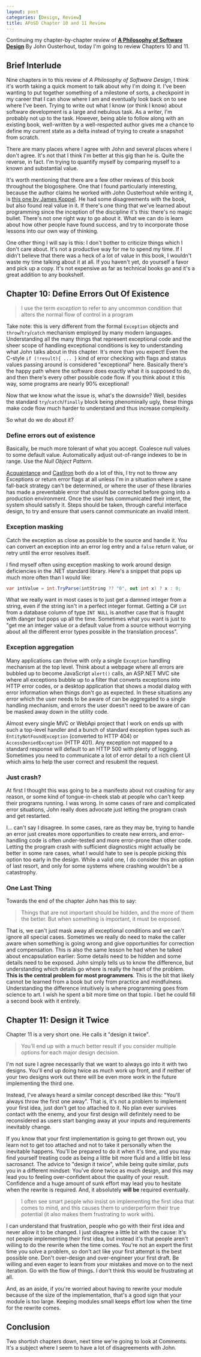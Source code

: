 ```yaml
---
layout: post
categories: [Design, Review]
title: APoSD Chapter 10 and 11 Review
---
```


Continuing my chapter-by-chapter review of **[A Philosophy of Software Design](https://www.amazon.com/Philosophy-Software-Design-John-Ousterhout/dp/1732102201)** By John Ousterhout, today I'm going to review Chapters 10 and 11.

## Brief Interlude

Nine chapters in to this review of *A Philosophy of Software Design*, I think it's worth taking a quick moment to talk about why I'm doing it. I've been wanting to put together something of a milestone of sorts, a checkpoint in my career that I can show where I am and eventually look back on to see where I've been. Trying to write out what I know (or think I know) about software development is a large and nebulous task. As a writer, I'm probably not up to the task. However, being able to follow along with an existing book, well-written by a well-respected author gives me a chance to define my current state as a delta instead of trying to create a snapshot from scratch.

There are many places where I agree with John and several places where I don't agree. It's not that I think I'm better at this gig than he is. Quite the reverse, in fact. I'm trying to quantify myself by comparing myself to a known and substantial value.

It's worth mentioning that there are a few other reviews of this book throughout the blogosphere. One that I found particularly interesting, because the author claims he worked with John Ousterhout while writing it, is [this one by James Koppel](http://www.pathsensitive.com/2018/10/book-review-philosophy-of-software.html). He had some disagreements with the book, but also found real value in it. If there's one thing that we've learned about programming since the inception of the discipline it's this: there's no magic bullet. There's not one right way to go about it. What we can do is learn about how other people have found success, and try to incorporate those lessons into our own way of thinking.

One other thing I will say is this: I don't bother to criticize things which I don't care about. It's not a productive way for me to spend my time. If I didn't believe that there was a heck of a lot of value in this book, I wouldn't waste my time talking about it at all. If you haven't yet, do yourself a favor and pick up a copy. It's not expensive as far as technical books go and it's a great addition to any bookshelf.

## Chapter 10: Define Errors Out Of Existence

> I use the term *exception* to refer to any uncommon condition that alters the normal flow of control in a program

Take note: this is very different from the formal `Exception` objects and `throw`/`try`/`catch` mechanism employed by many modern languages. Understanding all the many things that represent exceptional code and the sheer scope of handling exceptional conditions is key to understanding what John talks about in this chapter. It's more than you expect! Even the C-style `if (!result){ ... }` kind of error checking with flags and status values passing around is considered "exceptional" here. Basically there's the happy path where the software does exactly what it is supposed to do, and then there's every other possible code flow. If you think about it this way, some programs are nearly 90% exceptional!

Now that we know what the issue is, what's the downside? Well, besides the standard `try`/`catch`/`finally` block being phenominally ugly, these things make code flow much harder to understand and thus increase complexity.

So what do we do about it?

### Define errors out of existence

Basically, be much more tolerant of what you accept. Coalesce null values to some default value. Automatically adjust out-of-range indexes to be in range. Use the *Null Object Pattern*.

[Acquaintance](https://whiteknight.github.io/Acquaintance/) and [CastIron](https://github.com/Whiteknight/CastIron) both do a lot of this, I try not to throw any Exceptions or return error flags at all unless I'm in a situation where a sane fall-back strategy can't be determined, or where the user of these libraries has made a preventable error that should be corrected before going into a production environment. Once the user has communicated their intent, the system should satisfy it. Steps should be taken, through careful interface design, to try and ensure that users cannot communicate an invalid intent.

### Exception masking

Catch the exception as close as possible to the source and handle it. You can convert an exception into an error log entry and a `false` return value, or retry until the error resolves itself.

I find myself often using exception masking to work around design deficiencies in the .NET standard library. Here's a snippet that pops up much more often than I would like:

```csharp
var intValue = int.TryParse(intString ?? "0", out int x) ? x : 0;
```

What we really want in most cases is to just get a damned integer from a string, even if the string isn't in a perfect integer format. Getting a C# `int` from a database column of type `INT NULL` is another case that is fraught with danger but pops up all the time. Sometimes what you want is just to "get me an integer value or a default value from a source without worrying about all the different error types possible in the translation process".

### Exception aggregation

Many applications can thrive with only a single `Exception` handling mechanism at the top level. Think about a webpage where all errors are bubbled up to become JavaScript `alert()` calls, an ASP.NET MVC site where all exceptions bubble up to a filter that converts exceptions into HTTP error codes, or a desktop application that shows a modal dialog with error information when things don't go as expected. In these situations any error which the user needs to be aware of can be aggregated to a single handling mechanism, and errors the user doesn't need to be aware of can be masked away down in the utility code.

Almost every single MVC or WebApi project that I work on ends up with such a top-level handler and a bunch of standard exception types such as `EntityNotFoundException` (converted to HTTP 404) or `AccessDeniedException` (HTTP 401). Any exception not mapped to a standard response will default to an HTTP 500 with plenty of logging. Sometimes you need to communicate a lot of error detail to a rich client UI which aims to help the user correct and resubmit the request.

### Just crash?

At first I thought this was going to be a manifesto about not crashing for any reason, or some kind of tongue-in-cheek stab at people who can't keep their programs running. I was wrong. In some cases of rare and complicated error situations, John really does advocate just letting the program crash and get restarted.

I... can't say I disagree. In some cases, rare as they may be, trying to handle an error just creates more opportunities to create new errors, and error-handling code is often under-tested and more error-prone than other code. Letting the program crash with sufficient diagnostics might actually be better in some rare cases, what I would hate to see is people picking this option too early in the design. While a valid one, I do consider this an option of last resort, and only for some systems where crashing wouldn't be a catastrophy.

### One Last Thing

Towards the end of the chapter John has this to say:

> Things that are not important should be hidden, and the more of them the better. But when something is important, it must be exposed.

That is, we can't just mask away all exceptional conditions and we can't ignore all special cases. Sometimes we really do need to make the caller aware when something is going wrong and give opportunities for correction and compensation. This is also the same lesson he had when he talked about encapsulation earlier: Some details need to be hidden and some details need to be exposed. John simply tells us to know the difference, but understanding which details go where is really the heart of the problem. **This is the central problem for most programmers**. This is the bit that likely cannot be learned from a book but only from practice and mindfulness. Understanding the difference intuitively is where programming goes from science to art. I wish he spent a bit more time on that topic. I bet he could fill a second book with it entirely.

## Chapter 11: Design it Twice

Chapter 11 is a very short one. He calls it "design it twice".

> You'll end up with a much better result if you consider multiple options for each major design decision.

I'm not sure I agree necessarily that we want to always go into it with two designs. You'll end up doing twice as much work up front, and if neither of your two designs work out there will be even more work in the future implementing the third one.

Instead, I've always heard a similar concept described like this: "You'll always throw the first one away". That is, it's not a problem to implement your first idea, just don't get too attached to it. No plan ever survives contact with the enemy, and your first design will definitely need to be reconsidered as users start banging away at your inputs and requirements inevitably change.

If you know that your first implementation is going to get thrown out, you learn not to get too attached and not to take it personally when the inevitable happens. You'll be prepared to do it when it's time, and you may find yourself treating code as being a little bit more fluid and a little bit less sacrosanct. The advice to "design it twice", while being quite similar, puts you in a different mindset: You've done twice as much design, and this may lead you to feeling over-confident about the quality of your result. Confidence and a huge amount of sunk effort may lead you to hesitate when the rewrite is required. And, it absolutely **will be** required eventually.

> I often see smart people who insist on implementing the first idea that comes to mind, and this causes them to underperform their true potential (it also makes them frustrating to work with).

I can understand that frustration, people who go with their first idea and never allow it to be changed. I just disagree a little bit with the cause: It's not people implementing their first idea, but instead it's that people aren't willing to do the rewrite when the time comes. You're not an expert the first time you solve a problem, so don't act like your first attempt is the best possible one. Don't over-design and over-engineer your first draft. Be willing and even eager to learn from your mistakes and move on to the next iteration. Go with the flow of things. I don't think this would be frustrating at all.

And, as an aside, if you're worried about having to rewrite your module because of the size of the implementation, that's a good sign that your module is too large. Keeping modules small keeps effort low when the time for the rewrite comes.

## Conclusion

Two shortish chapters down, next time we're going to look at Comments. It's a subject where I seem to have a lot of disagreements with John.